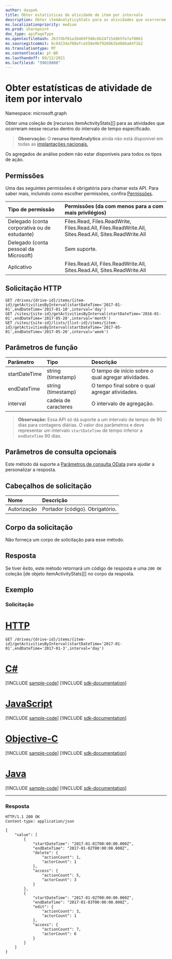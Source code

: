 ```yaml
---
author: daspek
title: Obter estatísticas de atividade de item por intervalo
description: Obter itemAnalyticyStats para as atividades que ocorreram nesse recurso dentro do intervalo de tempo especificado.
ms.localizationpriority: medium
ms.prod: sharepoint
doc_type: apiPageType
ms.openlocfilehash: 2637dbf01a3b469f588c6b24f15dd65fe7af8061
ms.sourcegitcommit: 6c04234af08efce558e9bf926062b4686a84f1b2
ms.translationtype: MT
ms.contentlocale: pt-BR
ms.lasthandoff: 09/12/2021
ms.locfileid: "59019808"
---
```

# <a name="get-item-activity-stats-by-interval"></a>Obter estatísticas de atividade de item por intervalo

Namespace: microsoft.graph

Obter uma coleção de [recursos itemActivityStats][] para as atividades que ocorreram nesse recurso dentro do intervalo de tempo especificado.

>**Observação:** O **recurso itemAnalytics** ainda não está disponível em todas as [implantações nacionais.](/graph/deployments) 

Os agregados de análise podem não estar disponíveis para todos os tipos de ação.

## <a name="permissions"></a>Permissões

Uma das seguintes permissões é obrigatória para chamar esta API. Para saber mais, incluindo como escolher permissões, confira [Permissões](/graph/permissions-reference).

|Tipo de permissão                        | Permissões (da com menos para a com mais privilégios)
|:--------------------------------------|:-------------------------------------
|Delegado (conta corporativa ou de estudante)     | Files.Read, Files.ReadWrite, Files.Read.All, Files.ReadWrite.All, Sites.Read.All, Sites.ReadWrite.All
|Delegado (conta pessoal da Microsoft) | Sem suporte.
|Aplicativo                            | Files.Read.All, Files.ReadWrite.All, Sites.Read.All, Sites.ReadWrite.All

## <a name="http-request"></a>Solicitação HTTP

<!-- { "blockType": "ignored" } -->

```http
GET /drives/{drive-id}/items/{item-id}/getActivitiesByInterval(startDateTime='2017-01-01',endDateTime='2017-01-10',interval='day')
GET /sites/{site-id}/getActivitiesByInterval(startDateTime='2016-01-01',endDateTime='2017-05-20',interval='month')
GET /sites/{site-id}/lists/{list-id}/items/{item-id}/getActivitiesByInterval(startDateTime='2017-05-01',endDateTime='2017-05-20',interval='week')
```

## <a name="function-parameters"></a>Parâmetros de função

| Parâmetro      | Tipo               | Descrição
|:---------------|:-------------------|:---------------------------------------
| startDateTime  | string (timestamp) | O tempo de início sobre o qual agregar atividades.
| endDateTime    | string (timestamp) | O tempo final sobre o qual agregar atividades.
| interval       | cadeia de caracteres             | O intervalo de agregação.

>**Observação:** Essa API só dá suporte a um intervalo de tempo de 90 dias para contagens diárias. O valor dos parâmetros e deve representar um intervalo `startDateTime` de tempo inferior a `endDateTime` 90 dias.

## <a name="optional-query-parameters"></a>Parâmetros de consulta opcionais
Este método dá suporte a [Parâmetros de consulta OData](/graph/query_parameters) para ajudar a personalizar a resposta.

## <a name="request-headers"></a>Cabeçalhos de solicitação

| Nome      |Descrição|
|:----------|:----------|
| Autorização  | Portador {código}. Obrigatório.|

## <a name="request-body"></a>Corpo da solicitação

Não forneça um corpo de solicitação para esse método.

## <a name="response"></a>Resposta 

Se tiver êxito, este método retornará um código de resposta e uma `200 OK` coleção [de objeto itemActivityStats][] no corpo da resposta. 

## <a name="example"></a>Exemplo

### <a name="request"></a>Solicitação


# <a name="http"></a>[HTTP](#tab/http)
<!-- { "blockType": "request", "name": "get-activities-by-interval" } -->

```msgraph-interactive
GET /drives/{drive-id}/items/{item-id}/getActivitiesByInterval(startDateTime='2017-01-01',endDateTime='2017-01-3',interval='day')
```
# <a name="c"></a>[C#](#tab/csharp)
[!INCLUDE [sample-code](../includes/snippets/csharp/get-activities-by-interval-csharp-snippets.md)]
[!INCLUDE [sdk-documentation](../includes/snippets/snippets-sdk-documentation-link.md)]

# <a name="javascript"></a>[JavaScript](#tab/javascript)
[!INCLUDE [sample-code](../includes/snippets/javascript/get-activities-by-interval-javascript-snippets.md)]
[!INCLUDE [sdk-documentation](../includes/snippets/snippets-sdk-documentation-link.md)]

# <a name="objective-c"></a>[Objective-C](#tab/objc)
[!INCLUDE [sample-code](../includes/snippets/objc/get-activities-by-interval-objc-snippets.md)]
[!INCLUDE [sdk-documentation](../includes/snippets/snippets-sdk-documentation-link.md)]

# <a name="java"></a>[Java](#tab/java)
[!INCLUDE [sample-code](../includes/snippets/java/get-activities-by-interval-java-snippets.md)]
[!INCLUDE [sdk-documentation](../includes/snippets/snippets-sdk-documentation-link.md)]

---


### <a name="response"></a>Resposta

<!-- { "blockType": "response", "@type": "Collection(microsoft.graph.itemActivityStat)", "truncated": true } -->

```http
HTTP/1.1 200 OK
Content-type: application/json

{
    "value": [
        {
            "startDateTime": "2017-01-01T00:00:00.000Z",
            "endDateTime": "2017-01-02T00:00:00.000Z",
            "delete": {
                "actionCount": 1,
                "actorCount": 1
            },
            "access": {
                "actionCount": 5,
                "actorCount": 3
            }
        },
        {
            "startDateTime": "2017-01-02T00:00:00.000Z",
            "endDateTime": "2017-01-03T00:00:00.000Z",
            "edit": {
                "actionCount": 3,
                "actorCount": 1
            },
            "access": {
                "actionCount": 7,
                "actorCount": 6
            }
        }
    ]
}
```
[itemActivityStats]: ../resources/itemactivitystat.md

<!--
{
  "type": "#page.annotation",
  "description": "",
  "keywords": "",
  "section": "documentation",
  "tocPath": "BaseItem/Get activities by interval",
  "suppressions": []
}
-->

